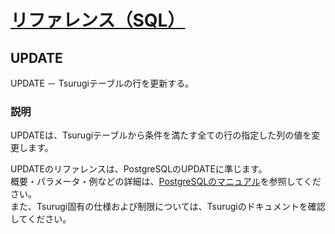 # [リファレンス（SQL）](../sql_reference.md)

## UPDATE

  UPDATE － Tsurugiテーブルの行を更新する。

### 説明

  UPDATEは、Tsurugiテーブルから条件を満たす全ての行の指定した列の値を変更します。

  UPDATEのリファレンスは、PostgreSQLのUPDATEに準じます。  
  概要・パラメータ・例などの詳細は、[PostgreSQLのマニュアル](https://www.postgresql.jp/document/12/html/sql-update.html)を参照してください。  
  また、Tsurugi固有の仕様および制限については、Tsurugiのドキュメントを確認してください。
  